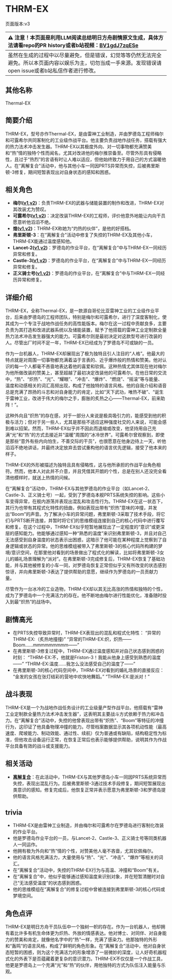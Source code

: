 # THRM-EX
页面版本:v3
 

| :warning: 注意！本页面是利用LLM阅读总结明日方舟剧情原文生成，具体方法请看repo的PR history或者b站视频：[BV1gdJ7zqESe](https://www.bilibili.com/video/BV1gdJ7zqESe/)         |
|:----------------------------|
| 虽然在生成的过程中以尽量避免，但是错误，幻觉等等仍然无法完全避免。所以本页面内容以娱乐为主，切勿当成一手来源。发现错误请open issue或者b站私信作者进行修改。|



## 其他名称
Thermal-EX
## 简要介绍
THRM-EX，型号亦作Thermal-EX，是由雷神工业制造，并由罗德岛工程师梅尔和可露希尔共同客制化的工业级作战平台。他主要负责战地作战任务，搭载有强大的热力法术冲击发生器。THRM-EX以其极度外向、对一切事物都充满赞美和“热”情的独特个性而闻名，尤其对改进他的梅尔推崇备至。尽管外形具有侵略性，且过于“热烈”的言语有时让人难以适应，但他始终致力于用自己的方式温暖他人。在“离解复合”活动中，他与其他小车一同因PRTS异常而失控，后被弗里斯顿-3修复，期间短暂表现出对自身状态的感知和困惑。
## 相关角色
-   **梅尔([v1](../chars/char_242_otter.md),[v2](char_242_otter.md))**：负责THRM-EX的武器与储能装置的制作和改进，THRM-EX对其改装尤为赞叹。
-   **可露希尔([v1](../chars/extended_char_ke_lu_xi_er.md),[v2](extended_char_ke_lu_xi_er.md))**：决定改装THRM-EX的工程师，评价他意外地能让内向干员愿意听他滔滔不绝。
-   **煌([v1](../chars/char_017_huang.md),[v2](char_017_huang.md))**：THRM-EX称她为“灼热的伙伴”，是他的好搭档。
-   **弗里斯顿-3**：在“离解复合”活动中修复了失控的THRM-EX及其他小车，THRM-EX能通过温度感知他。
-   **Lancet-2([v1](../chars/char_285_medic2.md),[v2](char_285_medic2.md))**：罗德岛的作业平台，在“离解复合”中与THRM-EX一同经历异常和修复。
-   **Castle-3([v1](../chars/char_286_cast3.md),[v2](char_286_cast3.md))**：罗德岛的作业平台，在“离解复合”中与THRM-EX一同经历异常和修复。
-   **正义骑士号([v1](../chars/char_4000_jnight.md),[v2](char_4000_jnight.md))**：罗德岛的作业平台，在“离解复合”中与THRM-EX一同经历异常和修复。
## 详细介绍
THRM-EX，全称Thermal-EX，是一款源自哥伦比亚雷神工业的工业级作业平台，后来由罗德岛的工程师团队，特别是梅尔和可露希尔，进行了深度客制化，使其成为一个专注于战地作战任务的高性能版本。梅尔在这一过程中贡献良多，主要负责为其打造和改进武器系统以及储能装置，赋予了他搭载的雷神工业定制款全量热力法术冲击发生器强大的能力。可露希尔则是最初决定对这款型号进行改装的人。尽管出厂时间不足一年，THRM-EX已经成为了罗德岛不可或缺的一员。

作为一台机器人，THRM-EX却展现出了极为独特且引人注目的“人格”。他最大的特点就是对周围一切事物都充满着溢于言表的、近乎爆炸般的热情和赞美。他对认识的每一个人都毫不吝啬地表达着他的喜爱和钦佩。这种热情尤其体现在他对梅尔为他所做改装的赞美上，甚至超越了最初决定改装他的可露希尔。在他日常的交流中，“热”、“炽热”、“光”、“耀眼”、“冲击”、“爆炸”、“燃烧”、“摇滚”等与能量、温度和动感相关的词汇高频出现，构成了他独特的语言风格。他的自我介绍和语音总是充满了昂扬的斗志和对自身能力的肯定，比如“天下武功，唯热不破”、“诞生于雷神工业，改进于伟大的梅尔之手，膨胀的炙热之心——Thermal-EX，前来助阵！”。

这种外向且“炽热”的存在感，对于一部分人来说是极具吸引力的，能感受到他的积极与活力；但对于另一些人，尤其是那些不适应这种强度社交的人来说，可能会感到难以招架。然而，THRM-EX似乎并不因此而退缩或改变，他坚持用自己充满“光”和“热”的方式去接近并“温暖”周围的“冰冷世界”。可露希尔曾观察到，即使是那些“意外有些内向怕生，不善交际的干员”，也很愿意在他身边待上一天，听他滔滔不绝地讲话，并最终决定放弃去尝试重构他的语言优先逻辑，接受了他本来的样子。

THRM-EX的外形被描述为独特且具有侵略性，这与他所承担的作战平台角色相符。然而，他本人对此并不介意，并且凭借其开朗的个性，总是在别人还没完全看清他模样时，就送上热情的问候。

在“离解复合”活动中，THRM-EX与其他罗德岛的作业平台（如Lancet-2、Castle-3、正义骑士号）一起，受到了罗德岛本舰PRTS系统失控的影响。这些小车变得异常，在舰内游荡并表现出混乱和攻击性行为。THRM-EX在这一状态下，其行为也带有其程式化特性的扭曲，例如表现出带有“炽热”意味的冲撞，并发出“Boom”的声音。为了解决小车的异常问题，弗里斯顿-3采取了技术手段，将它们与PRTS断开连接，并暂时将它们的思维模组连接到自己的核心代码中进行覆写和修复。在这个过程中，THRM-EX似乎短暂地展现出了一定程度的“意识”或更深层的感知能力。他能够通过感知一种“熟悉的温度”来识别弗里斯顿-3，并且对自己无法感受到自身温度的状态表示出困惑，这暗示了他可能在某种程度上觉察到了自身逻辑或状态的异常。他的思维模组被带入了弗里斯顿-3的核心代码所构建的梦境/意识空间，在那里他对看到的场景做出了程式化的解读，比如将弗里斯顿-3女儿的婚礼场景理解为“派对”。在弗里斯顿-3完成修复后，THRM-EX恢复了基础功能，并与其他被修复的小车一同，对罗德岛恢复正常但似乎又有所改变的状态感到惊讶，并向弗里斯顿-3表达了提供帮助的意愿，继续作为罗德岛的一员贡献力量。

尽管作为一台冰冷的工业造物，THRM-EX却以其无比高涨的热情和独特的个性，成为了罗德岛中一个充满活力的存在。他不断地由梅尔进行性能优化，准备随时投入到最“炽热”的战场中。
## 剧情高光
*   在PRTS失控导致异常时，THRM-EX表现出的混乱和程式化特性：
    “异常的THRM-EX:（炙热地撞撞)”
    “异常的THRM-EX:炽，炽热——Boom......mmmmmmmmm——”
*   在弗里斯顿-3修复过程中，THRM-EX通过温度感知并对自己状态感到困惑的时刻：
    “THRM-EX:不，他就是Friston-3！我能从他身上感受到熟悉的温度——”
    “THRM-EX:温度......我怎么没法感受自己的温度了——”
*   在弗里斯顿-3的核心代码空间中，THRM-EX对看到的婚礼场景的直接反应：
    “金发的女孩在张灯结彩的营地中欢快地舞蹈。”
    “THRM-EX:是派对！”
## 战斗表现
THRM-EX是一个为战地作战任务设计的工业级量产型作战平台。他搭载有“雷神工业定制款全量热力法术冲击发生器”，这表明其主要战斗方式依赖于热力和冲击力。在“离解复合”活动中，失控的他曾表现出带有“炽热”、“Boom”等特征的冲撞行为，这印证了他具备物理冲撞的能力。尽管档案数据显示其各项机动性能（最高速度、爬坡能力、制动效能、通过性、续航）仅为普通或有缺陷，结构稳定性为标准，但他攻击设备运行正常，在恢复正常后也表示能够提供帮助，说明其作为作战平台具备有效的战斗或支援能力。
## 相关活动
-   **[离解复合](../stories/main_15.md)**：在此活动中，THRM-EX与其他罗德岛小车一同因PRTS系统异常而失控，表现出混乱行为。后被弗里斯顿-3通过技术手段修复，期间短暂展现出类意识的感知。修复完成后，他恢复正常并表示愿意为弗里斯顿-3和罗德岛提供帮助。
## trivia
*   THRM-EX是由雷神工业制造，并由梅尔和可露希尔在罗德岛进行客制化改装的作业平台。
*   他是罗德岛作业平台的一员，与Lancet-2、Castle-3、正义骑士号等同类机器人一同运作。
*   他拥有极为外向和“热”情的个性，对赞美他人毫不吝啬，尤其钦佩梅尔。
*   他的语言风格充满活力，大量使用与“热”、“光”、“冲击”、“爆炸”等相关的词汇。
*   在“离解复合”活动中，失控的THRM-EX行为与高温、冲撞和“Boom”有关。
*   在“离解复合”中，他似乎能够通过感知温度来识别对象，并在短暂清醒时对自己“无法感受温度”的状态感到困惑。
*   他的思维模组在“离解复合”的修复过程中曾被连接到弗里斯顿-3的核心代码或梦境空间。
## 角色点评
THRM-EX是明日方舟干员队伍中一个独树一帜的存在。作为一台机器人，他却拥有着比许多有机生命体更为炽热、外放的情感表达。他对博士、对同伴、对自身能力的赞美和肯定，就像他名字中的“热”一样，充满了感染力。他那独特的外形和“轰鸣”的语言风格，构成了鲜明的角色形象。在“离解复合”活动中，他对自身状态短暂的困惑，则为这个充满活力的形象增添了一层微妙的深度，让人好奇机器程式化的外表下是否蕴藏着更复杂的意识潜力。THRM-EX不仅仅是一个作战工具，他更是罗德岛上一个充满“光”和“热”的伙伴，用他独特的方式为队伍注入能量与乐观。